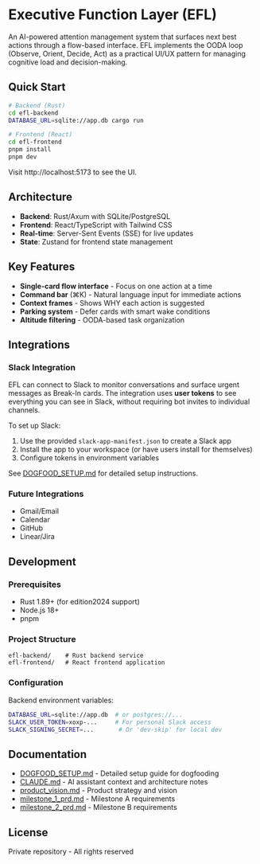 # Executive Function Layer (EFL)

An AI-powered attention management system that surfaces next best actions through a flow-based interface. EFL implements the OODA loop (Observe, Orient, Decide, Act) as a practical UI/UX pattern for managing cognitive load and decision-making.

## Quick Start

```bash
# Backend (Rust)
cd efl-backend
DATABASE_URL=sqlite://app.db cargo run

# Frontend (React)
cd efl-frontend
pnpm install
pnpm dev
```

Visit http://localhost:5173 to see the UI.

## Architecture

- **Backend**: Rust/Axum with SQLite/PostgreSQL
- **Frontend**: React/TypeScript with Tailwind CSS
- **Real-time**: Server-Sent Events (SSE) for live updates
- **State**: Zustand for frontend state management

## Key Features

- **Single-card flow interface** - Focus on one action at a time
- **Command bar** (⌘K) - Natural language input for immediate actions  
- **Context frames** - Shows WHY each action is suggested
- **Parking system** - Defer cards with smart wake conditions
- **Altitude filtering** - OODA-based task organization

## Integrations

### Slack Integration

EFL can connect to Slack to monitor conversations and surface urgent messages as Break-In cards. The integration uses **user tokens** to see everything you can see in Slack, without requiring bot invites to individual channels.

To set up Slack:
1. Use the provided `slack-app-manifest.json` to create a Slack app
2. Install the app to your workspace (or have users install for themselves)
3. Configure tokens in environment variables

See [DOGFOOD_SETUP.md](./DOGFOOD_SETUP.md) for detailed setup instructions.

### Future Integrations
- Gmail/Email
- Calendar
- GitHub
- Linear/Jira

## Development

### Prerequisites
- Rust 1.89+ (for edition2024 support)
- Node.js 18+
- pnpm

### Project Structure
```
efl-backend/    # Rust backend service
efl-frontend/   # React frontend application
```

### Configuration

Backend environment variables:
```bash
DATABASE_URL=sqlite://app.db  # or postgres://...
SLACK_USER_TOKEN=xoxp-...     # For personal Slack access
SLACK_SIGNING_SECRET=...       # Or 'dev-skip' for local dev
```

## Documentation

- [DOGFOOD_SETUP.md](./DOGFOOD_SETUP.md) - Detailed setup guide for dogfooding
- [CLAUDE.md](./CLAUDE.md) - AI assistant context and architecture notes
- [product_vision.md](./product_vision.md) - Product strategy and vision
- [milestone_1_prd.md](./milestone_1_prd.md) - Milestone A requirements
- [milestone_2_prd.md](./milestone_2_prd.md) - Milestone B requirements

## License

Private repository - All rights reserved